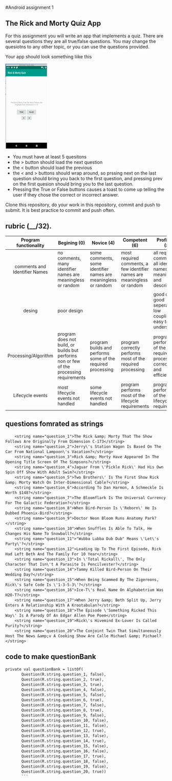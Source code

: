 #Android assignment 1
## The Rick and Morty Quiz App

For this assignment you will write an app that implements a quiz. There are several questions they are all true/false questions. You may change the quesiotns to any other topic, or you can use the questions provided. 

Your app should look something liike this 


![app image](./appimage.png)

 
* You must have at least 5 quesitons
* the \> button should load the next question
* the \< button should load the previous 
* the \< and \> buttons should wrap around, so prssing next on the last question should bring you back to the first question, and pressing prev on the first quesion should bring you to the last question. 
* Pressing the True or False buttons causes a toast to come up telling the user if they chose the correct or incorrect answer. 

Clone this repository, do your work in this repository, commit and push to submit. It is best practice to commit and push often. 

## rubric (__/32). 

|  Program functionality 	|  Begining (0) | Novice  (4)|  Competent (6) |  Proficient (8) |
|:-:	|---	|---	|---	|---	|
| comments and Identifier Names	| no comments, many identifier names are meaningless or random   |  some comments, some identifier names are meaningless or random | most required comments, a few identifier names are meaningless or random   | all required comments, all identifier names are meaningful and descriptive.   |
|| || | | 
| desing  	| poor design  	|   	|   |  good desing, good seperation, low coupling, easy to understand |
|  Processing/Algorithm 	|  program does not build, or builds but performs non or few of the processing requirements 	|   program builds and performs some of the required processing	|  program correctly performs most of the required processing 	| program performs all of the required processing correctly and efficiently | 
| Lifecycle events | most lifecycle events not handled | some lifecycle events not handled | program performs most of the lifecycle requirements | program performs all of the lifecycle requirements |



## questions fomrated as strings 

```
    <string name="question_1">The Rick &amp; Morty That The Show Follows Are Originally From Dimension C-173</string>
    <string name="question_2">Jerry\'s Station Wagon Is Based On The Car From National Lampoon\'s Vacation?</string>
    <string name="question_3">Rick &amp; Morty Have Appeared In The Opening Title Screen Of The Simpsons?</string>
    <string name="question_4">Jaguar From \'Pickle Rick\' Had His Own Spin Off Show With Adult Swim?</string>
    <string name="question_5">Two Brothers\' Is The First Show Rick &amp; Morty Watch On Inter-Dimensional Cable?</string>
    <string name="question_6">According To Dan Harmon, A Schmeckle Is Worth $148?</string>
    <string name="question_7">The Bloomflark Is The Universal Currency For The Galactic Federation?</string>
    <string name="question_8">When Bird-Person Is \'Reborn\' He Is Dubbed Phoenix-Bird?</string>
    <string name="question_9">Doctor Neon Bloom Runs Anatomy Park?</string>
    <string name="question_10">When Snuffles Is Able To Talk, He Changes His Name To Snowball?</string>
    <string name="question_11">"Wubba Lubba Dub Dub" Means \'Let\'s Party\'?</string>
    <string name="question_12">Leading Up To The First Episode, Rick Had Left Beth And The Family For 10 Year</string>
    <string name="question_13">In \'Total Rickall\', The Only Character That Isn\'t A Parasite Is Pencilvester?</string>
    <string name="question_14">Tammy Killed Bird-Person On Their Wedding Day?</string>
    <string name="question_15">When Being Scammed By The Zigereons, Rick\'s Safe Code Is \'1-3-5-3\'?</string>
    <string name="question_16">Ice-T\'s Real Name On Alphabetrium Was H2O-T?</string>
    <string name="question_17">When Jerry &amp; Beth Split Up, Jerry Enters A Relationship With A Krootabulan?</string>
    <string name="question_18">The Episode \'Something Ricked This Way\' Is A Parody Of An Edgar Allen Poe Poem</string>
    <string name="question_19">Rick\'s Hivemind Ex-Lover Is Called Purity?</string>
    <string name="question_20">The Conjoint Twin That Simultaneously Host The News &amp;v A Cooking Show Are Calle Michael &amp; Pichael?</string>

```

## code to make questionBank 
 ```
 private val questionBank = listOf(
        Question(R.string.question_1, false),
        Question(R.string.question_2, true),
        Question(R.string.question_3, true),
        Question(R.string.question_4, false),
        Question(R.string.question_5, false),
        Question(R.string.question_6, true),
        Question(R.string.question_7, false),
        Question(R.string.question_8, true),
        Question(R.string.question_9, false),
        Question(R.string.question_10, false),
        Question(R.string.question_11, false),
        Question(R.string.question_12, true),
        Question(R.string.question_13, false),
        Question(R.string.question_14, true),
        Question(R.string.question_15, false),
        Question(R.string.question_16, false),
        Question(R.string.question_17, true),
        Question(R.string.question_18, false),
        Question(R.string.question_19, false),
        Question(R.string.question_20, true))
        ```
